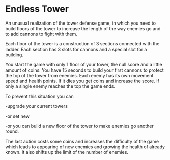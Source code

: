 # Endless Tower
An unusual realization of the tower defense game, in which you need to build floors of the tower to increase the length of the way enemies go and to add cannons to fight with them.

Each floor of the tower is a construction of 3 sections connected with the ladder.
Each section has 3 slots for cannons and a special slot for a building.

You start the game with only 1 floor of your tower, the null score and a little amount of coins.
You have 15 seconds to build your first cannons to protect the top of the tower from enemies.
Each enemy has its own movement speed and health points. If it dies you get coins and increase the score.
If only a single enemy reaches the top the game ends.

To prevent this situation you can

-upgrade your current towers

-or set new

-or you can build a new floor of the tower to make enemies go another round.

The last action costs some coins and increases the difficulty of the game which leads to appearing of new enemies and growing the health of already known. It also shifts up the limit of the number of enemies.

